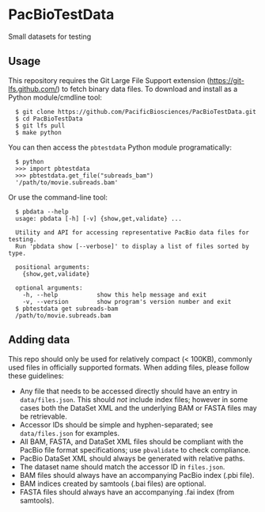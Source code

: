 # PacBioTestData
Small datasets for testing

Usage
-----

This repository requires the Git Large File Support extension
(https://git-lfs.github.com/) to fetch binary data files.  To download and
install as a Python module/cmdline tool:

```
  $ git clone https://github.com/PacificBiosciences/PacBioTestData.git
  $ cd PacBioTestData
  $ git lfs pull
  $ make python
```

You can then access the `pbtestdata` Python module programatically:

```
  $ python
  >>> import pbtestdata
  >>> pbtestdata.get_file("subreads_bam")
  '/path/to/movie.subreads.bam'
```

Or use the command-line tool:

```
  $ pbdata --help
  usage: pbdata [-h] [-v] {show,get,validate} ...

  Utility and API for accessing representative PacBio data files for testing.
  Run 'pbdata show [--verbose]' to display a list of files sorted by type.

  positional arguments:
    {show,get,validate}

  optional arguments:
    -h, --help           show this help message and exit
    -v, --version        show program's version number and exit
  $ pbtestdata get subreads-bam
  /path/to/movie.subreads.bam
```

Adding data
-----------

This repo should only be used for relatively compact (< 100KB), commonly used
files in officially supported formats.  When adding files, please follow these
guidelines:

  - Any file that needs to be accessed directly should have an entry in
    `data/files.json`.  This should *not* include index files; however in some
    cases both the DataSet XML and the underlying BAM or FASTA files may be
    retrievable.
  - Accessor IDs should be simple and hyphen-separated; see `data/files.json`
    for examples.
  - All BAM, FASTA, and DataSet XML files should be compliant with the PacBio
    file format specifications; use `pbvalidate` to check compliance.
  - PacBio DataSet XML should always be generated with relative paths.
  - The dataset name should match the accessor ID in `files.json`.
  - BAM files should always have an accompanying PacBio index (.pbi file).
  - BAM indices created by samtools (.bai files) are optional.
  - FASTA files should always have an accompanying .fai index (from samtools).
